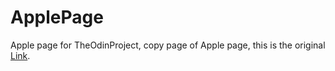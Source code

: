 # ApplePage
Apple page for TheOdinProject,
copy page of Apple page, this is the original <a href="https://web.archive.org/web/20140301004610/http://www.apple.com/">Link</a>.
